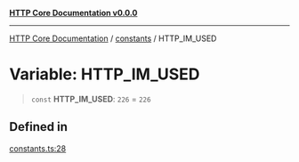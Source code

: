[**HTTP Core Documentation v0.0.0**](../../README.md)

***

[HTTP Core Documentation](../../modules.md) / [constants](../README.md) / HTTP\_IM\_USED

# Variable: HTTP\_IM\_USED

> `const` **HTTP\_IM\_USED**: `226` = `226`

## Defined in

[constants.ts:28](https://github.com/stonemjs/http-core/blob/a162480c16327760396238c341daab61793d5440/src/constants.ts#L28)
